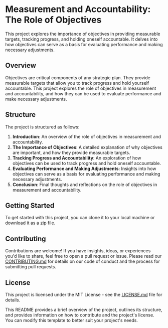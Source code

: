 # Measurement and Accountability: The Role of Objectives

This project explores the importance of objectives in providing measurable targets, tracking progress, and holding oneself accountable. It delves into how objectives can serve as a basis for evaluating performance and making necessary adjustments.

## Overview

Objectives are critical components of any strategic plan. They provide measurable targets that allow you to track progress and hold yourself accountable. This project explores the role of objectives in measurement and accountability, and how they can be used to evaluate performance and make necessary adjustments.

## Structure

The project is structured as follows:

1. **Introduction**: An overview of the role of objectives in measurement and accountability.
2. **The Importance of Objectives**: A detailed explanation of why objectives are important, and how they provide measurable targets.
3. **Tracking Progress and Accountability**: An exploration of how objectives can be used to track progress and hold oneself accountable.
4. **Evaluating Performance and Making Adjustments**: Insights into how objectives can serve as a basis for evaluating performance and making necessary adjustments.
5. **Conclusion**: Final thoughts and reflections on the role of objectives in measurement and accountability.

## Getting Started

To get started with this project, you can clone it to your local machine or download it as a zip file.

## Contributing

Contributions are welcome! If you have insights, ideas, or experiences you'd like to share, feel free to open a pull request or issue. Please read our [CONTRIBUTING.md](CONTRIBUTING.md) for details on our code of conduct and the process for submitting pull requests.

## License

This project is licensed under the MIT License - see the [LICENSE.md](LICENSE.md) file for details.

This README provides a brief overview of the project, outlines its structure, and provides information on how to contribute and the project's license. You can modify this template to better suit your project's needs.
